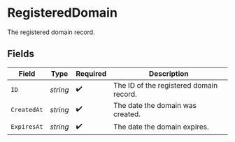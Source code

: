 # RegisteredDomain

The registered domain record.


## Fields

| Field                                   | Type                                    | Required                                | Description                             |
| --------------------------------------- | --------------------------------------- | --------------------------------------- | --------------------------------------- |
| `ID`                                    | *string*                                | :heavy_check_mark:                      | The ID of the registered domain record. |
| `CreatedAt`                             | *string*                                | :heavy_check_mark:                      | The date the domain was created.        |
| `ExpiresAt`                             | *string*                                | :heavy_check_mark:                      | The date the domain expires.            |